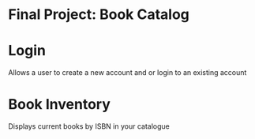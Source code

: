 # Final Project: Book Catalog

Login
=========
Allows a user to create a new account and or login to an existing account

Book Inventory
=========
Displays current books by ISBN in your catalogue

